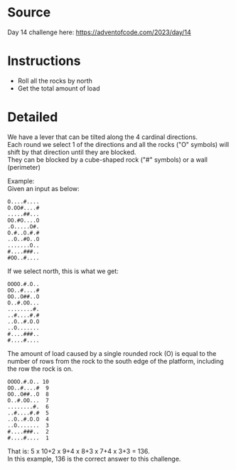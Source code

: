 # Source
Day 14 challenge here: https://adventofcode.com/2023/day/14

# Instructions
- Roll all the rocks by north
- Get the total amount of load
  
# Detailed
We have a lever that can be tilted along the 4 cardinal directions.\
Each round we select 1 of the directions and all the rocks ("O" symbols) will shift by that direction until they are blocked.\
They can be blocked by a cube-shaped rock ("#" symbols) or a wall (perimeter)

Example:\
Given an input as below:
```
O....#....
O.OO#....#
.....##...
OO.#O....O
.O.....O#.
O.#..O.#.#
..O..#O..O
.......O..
#....###..
#OO..#....
```

If we select north, this is what we get:
```
OOOO.#.O..
OO..#....#
OO..O##..O
O..#.OO...
........#.
..#....#.#
..O..#.O.O
..O.......
#....###..
#....#....
```

The amount of load caused by a single rounded rock (O) is equal to the number of rows from the rock to the south edge of the platform, including the row the rock is on.
```
OOOO.#.O.. 10
OO..#....#  9
OO..O##..O  8
O..#.OO...  7
........#.  6
..#....#.#  5
..O..#.O.O  4
..O.......  3
#....###..  2
#....#....  1
```
That is: 5 x 10+2 x 9+4 x 8+3 x 7+4 x 3+3 = 136.\
In this example, 136 is the correct answer to this challenge.
